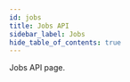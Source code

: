 ```yaml
---
id: jobs
title: Jobs API
sidebar_label: Jobs
hide_table_of_contents: true
---
```

Jobs API page.
<!--
import useBaseUrl from '@docusaurus/useBaseUrl';
import { RedocStandalone } from 'redoc';
import Tabs from '@theme/Tabs';
import TabItem from '@theme/TabItem';

<Tabs
  defaultValue="vdc"
  values={[
    {label: 'Virtual Devices', value: 'vdc'},
    {label: 'Real Devices', value: 'rdc'},
  ]}>

<TabItem value="vdc">

<RedocStandalone 
    spec={useBaseUrl('oas/vdc/jobs.yml')}
    options={{
        nativeScrollbars: true,
        hideDownloadButton: true,
        untrustedSpec: true,
        theme: { colors: { primary: { main: '#de1f18' } } },
      }}
/>

</TabItem>
<TabItem value="rdc">

</TabItem>
</Tabs>
-->